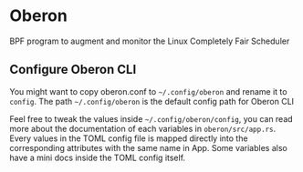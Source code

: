 # Oberon

BPF program to augment and monitor the Linux Completely Fair Scheduler

## Configure Oberon CLI

You might want to copy oberon.conf to `~/.config/oberon` and rename it to `config`. The path `~/.config/oberon` is the default config path for Oberon CLI

Feel free to tweak the values inside `~/.config/oberon/config`, you can read more about the documentation of each variables in `oberon/src/app.rs`. Every values in the TOML config file is mapped directly into the corresponding attributes with the same name in App. Some variables also have a mini docs inside the TOML config itself.
